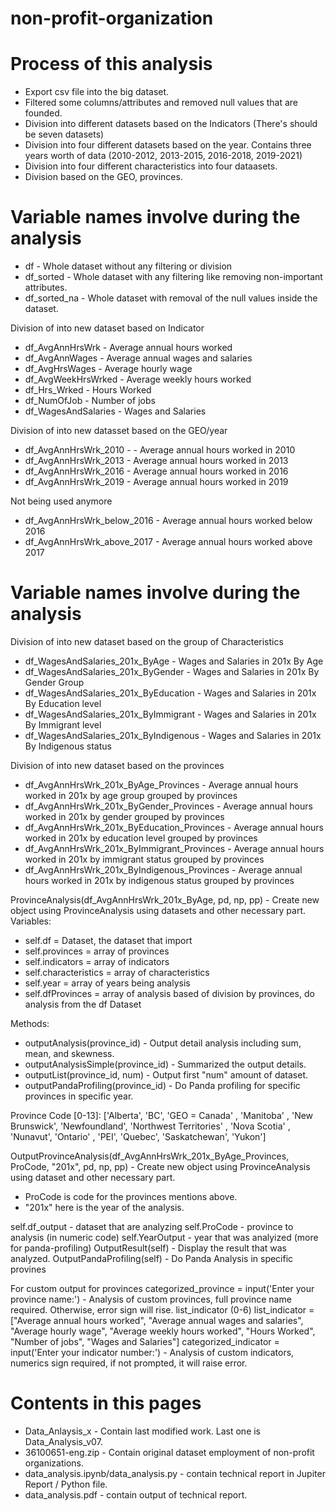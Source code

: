 # non-profit-organization

# Process of this analysis
<ul>
  <li>Export csv file into the big dataset.</li>
  <li>Filtered some columns/attributes and removed null values that are founded.</li>
  <li>Division into different datasets based on the Indicators (There's should be seven datasets)</li>
  <li>Division into four different datasets based on the year. Contains three years worth of data (2010-2012, 2013-2015, 2016-2018, 2019-2021)</li>
  <li>Division into four different characteristics into four dataasets.</li>
  <li>Division based on the GEO, provinces.</li>  
</ul>


# Variable names involve during the analysis

<ul>
  <li>df - Whole dataset without any filtering or division</li>
  <li>df_sorted - Whole dataset with any filtering like removing non-important attributes.</li>
  <li>df_sorted_na - Whole dataset with removal of the null values inside the dataset.</li>
</ul>

Division of into new dataset based on Indicator
<ul>
  <li>df_AvgAnnHrsWrk     - Average annual hours worked</li>
  <li>df_AvgAnnWages      - Average annual wages and salaries</li>
  <li>df_AvgHrsWages      - Average hourly wage</li>
  <li>df_AvgWeekHrsWrked  - Average weekly hours worked</li>
  <li>df_Hrs_Wrked        - Hours Worked</li>
  <li>df_NumOfJob         - Number of jobs</li>
  <li>df_WagesAndSalaries - Wages and Salaries</li>
</ul>

Division of into new datasset based on the GEO/year
<ul>
  <li>df_AvgAnnHrsWrk_2010 -     - Average annual hours worked in 2010</li>
  <li>df_AvgAnnHrsWrk_2013       - Average annual hours worked in 2013</li>
  <li>df_AvgAnnHrsWrk_2016       - Average annual hours worked in 2016</li>
  <li>df_AvgAnnHrsWrk_2019       - Average annual hours worked in 2019</li>
</ul>
Not being used anymore
<ul>
  <li>df_AvgAnnHrsWrk_below_2016 - Average annual hours worked below 2016</li>
  <li>df_AvgAnnHrsWrk_above_2017 - Average annual hours worked above 2017</li>
</ul>

# Variable names involve during the analysis
Division of into new dataset based on the group of Characteristics
<ul>
  <li>df_WagesAndSalaries_201x_ByAge          - Wages and Salaries in 201x By Age</li>
  <li>df_WagesAndSalaries_201x_ByGender       - Wages and Salaries in 201x By Gender Group</li>
  <li>df_WagesAndSalaries_201x_ByEducation    - Wages and Salaries in 201x By Education level</li>
  <li>df_WagesAndSalaries_201x_ByImmigrant    - Wages and Salaries in 201x By Immigrant level</li>
  <li>df_WagesAndSalaries_201x_ByIndigenous   - Wages and Salaries in 201x By Indigenous status</li>
</ul>

Division of into new dataset based on the provinces
<ul>
  <li>df_AvgAnnHrsWrk_201x_ByAge_Provinces        - Average annual hours worked in 201x by age group grouped by provinces</li>
  <li>df_AvgAnnHrsWrk_201x_ByGender_Provinces     - Average annual hours worked in 201x by gender grouped by provinces</li>
  <li>df_AvgAnnHrsWrk_201x_ByEducation_Provinces  - Average annual hours worked in 201x by education level grouped by provinces</li>
  <li>df_AvgAnnHrsWrk_201x_ByImmigrant_Provinces  - Average annual hours worked in 201x by immigrant status  grouped by provinces</li>
  <li>df_AvgAnnHrsWrk_201x_ByIndigenous_Provinces - Average annual hours worked in 201x by indigenous status grouped by provinces</li>
</ul>

ProvinceAnalysis(df_AvgAnnHrsWrk_201x_ByAge, pd, np, pp) - Create new object using ProvinceAnalysis using datasets and other necessary part.
Variables:
<ul>
  <li>self.df = Dataset, the dataset that import</li>
  <li>self.provinces = array of provinces</li>
  <li>self.indicators = array of indicators</li>
  <li>self.characteristics = array of characteristics </li>
  <li>self.year = array of years being analysis</li>
  <li>self.dfProvinces = array of analysis based of division by provinces, do analysis from the df Dataset</li>
</ul>
Methods:
<ul>
  <li>outputAnalysis(province_id) - Output detail analysis including sum, mean, and skewness.</li>
  <li>outputAnalysisSimple(province_id) - Summarized the output details.</li>
  <li>outputList(province_id, num) - Output first "num" amount of dataset.</li>
  <li>outputPandaProfiling(province_id) - Do Panda profiling for specific provinces in specific year.</li>
</ul>

Province Code [0-13]:
['Alberta', 'BC', 'GEO = Canada' , 'Manitoba' , 'New Brunswick', 'Newfoundland', 'Northwest Territories' , 'Nova Scotia' , 'Nunavut', 'Ontario' , 'PEI', 'Quebec', 'Saskatchewan', 'Yukon'] <br />

OutputProvinceAnalysis(df_AvgAnnHrsWrk_201x_ByAge_Provinces, ProCode, "201x", pd, np, pp) - Create new object using ProvinceAnalysis using dataset and other necessary part.
<ul>
  <li>ProCode is code for the provinces mentions above.</li>
  <li>"201x" here is the year of the analysis.</li>
</ul>

self.df_output - dataset that are analyzing
self.ProCode - province to analysis (in numeric code)
self.YearOutput - year that was analyized (more for panda-profiling)
OutputResult(self) - Display the result that was analyzed.
OutputPandaProfiling(self) - Do Panda Analysis in specific provines

For custom output for provinces
categorized_province = input('Enter your province name:') - Analysis of custom provinces, full province name required. Otherwise, error sign will rise.
list_indicator (0-6)
list_indicator = ["Average annual hours worked",
             "Average annual wages and salaries",
             "Average hourly wage",
             "Average weekly hours worked",
             "Hours Worked", 
             "Number of jobs", 
             "Wages and Salaries"]
categorized_indicator = input('Enter your indicator number:') - Analysis of custom indicators, numerics sign required, if not prompted, it will raise error.

# Contents in this pages
<ul>
<li>Data_Anlaysis_x - Contain last modified work. Last one is Data_Analysis_v07.</li>
<li>36100651-eng.zip - Contain original dataset employment of non-profit organizations.</li>
<li>data_analysis.ipynb/data_analysis.py - contain technical report in Jupiter Report / Python file.</li>
<li>data_analysis.pdf - contain output of technical report.</li>
</ul>
